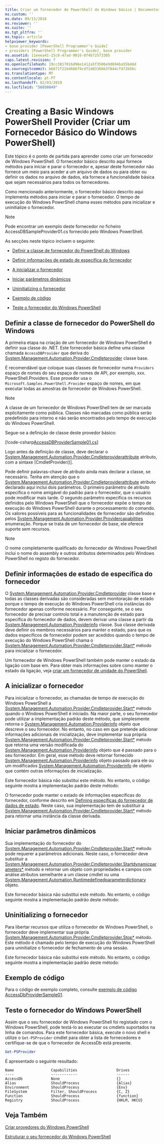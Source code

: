 ```yaml
---
title: Criar um fornecedor de PowerShell do Windows básico | Documentos da Microsoft
ms.custom: ''
ms.date: 09/13/2016
ms.reviewer: ''
ms.suite: ''
ms.tgt_pltfrm: ''
ms.topic: article
helpviewer_keywords:
- base provider [PowerShell Programmer's Guide]
- providers [PowerShell Programmer's Guide], base provider
ms.assetid: 11eeea41-15c8-47ad-9016-0f4b72573305
caps.latest.revision: 7
ms.openlocfilehash: 19cc3817016d96e1412a5f3506e9d694ba55b48d
ms.sourcegitcommit: b6871f21bd666f9cd71dd336bb3f844cf472b56c
ms.translationtype: MT
ms.contentlocale: pt-PT
ms.lasthandoff: 02/03/2019
ms.locfileid: "56850849"
---
```

# <a name="creating-a-basic-windows-powershell-provider"></a>Creating a Basic Windows PowerShell Provider (Criar um Fornecedor Básico do Windows PowerShell)

Este tópico é o ponto de partida para aprender como criar um fornecedor de Windows PowerShell. O fornecedor básico descrito aqui fornece métodos para iniciar e parar o fornecedor e, apesar deste fornecedor não fornece um meio para aceder a um arquivo de dados ou para obter ou definir os dados no arquivo de dados, ela fornece a funcionalidade básica que sejam necessários para todos os fornecedores.

Como mencionado anteriormente, o fornecedor básico descrito aqui implementa métodos para iniciar e parar o fornecedor. O tempo de execução do Windows PowerShell chama esses métodos para inicializar e uninitialize o fornecedor.

> [!NOTE]
> Pode encontrar um exemplo deste fornecedor no ficheiro AccessDBSampleProvider01.cs fornecido pelo Windows PowerShell.

As secções neste tópico incluem o seguinte:

- [Definir a classe de fornecedor do PowerShell do Windows](#Defining-the-Windows-PowerShell-Provider-Class)

- [Definir informações de estado de específica do fornecedor](#Defining-Provider-Specific-State-Information)

- [A inicializar o fornecedor](#Initializing-the-Provider)

- [Iniciar parâmetros dinâmicos](#Start-Dynamic-Parameters)

- [Uninitializing o fornecedor](#Uninitializing-the-Provider)

- [Exemplo de código](#Code-Sample)

- [Teste o fornecedor do Windows PowerShell](#Testing-the-Windows-PowerShell-Provider)

## <a name="defining-the-windows-powershell-provider-class"></a>Definir a classe de fornecedor do PowerShell do Windows

A primeira etapa na criação de um fornecedor de Windows PowerShell é definir sua classe do .NET. Este fornecedor básica define uma classe chamada `AccessDBProvider` que deriva do [System.Management.Automation.Provider.Cmdletprovider](/dotnet/api/System.Management.Automation.Provider.CmdletProvider) classe base.

É recomendável que coloque suas classes de fornecedor numa `Providers` espaço de nomes do seu espaço de nomes de API, por exemplo, xxx. PowerShell.Providers. Esse provedor usa o `Microsoft.Samples.PowerShell.Provider` espaço de nomes, em que executar todas as amostras de fornecedor de Windows PowerShell.

> [!NOTE]
> A classe de um fornecedor de Windows PowerShell tem de ser marcada explicitamente como pública. Classes não marcadas como pública serão predefinido para interno e não serão encontrados pelo tempo de execução do Windows PowerShell.

Segue-se a definição de classe deste provedor básico:

[!code-csharp[AccessDBProviderSample01.cs](../../powershell-sdk-samples/SDK-2.0/csharp/AccessDBProviderSample01/AccessDBProviderSample01.cs#L23-L24 "AccessDBProviderSample01.cs")]

Logo antes da definição de classe, deve declarar o [System.Management.Automation.Provider.Cmdletproviderattribute](/dotnet/api/System.Management.Automation.Provider.CmdletProviderAttribute) atributo, com a sintaxe [CmdletProvider()].

Pode definir palavras-chave de atributo ainda mais declarar a classe, se necessário. Tenha em atenção que o [System.Management.Automation.Provider.Cmdletproviderattribute](/dotnet/api/System.Management.Automation.Provider.CmdletProviderAttribute) atributo declarado aqui inclui dois parâmetros. O primeiro parâmetro de atributo especifica o nome amigável do padrão para o fornecedor, que o usuário pode modificar mais tarde. O segundo parâmetro especifica os recursos definidos pelo Windows PowerShell que o fornecedor expõe o tempo de execução do Windows PowerShell durante o processamento do comando. Os valores possíveis para as funcionalidades de fornecedor são definidos pelos [System.Management.Automation.Provider.Providercapabilities](/dotnet/api/System.Management.Automation.Provider.ProviderCapabilities) enumeração. Porque se trata de um fornecedor de base, ele oferece suporte sem recursos.

> [!NOTE]
> O nome completamente qualificado do fornecedor de Windows PowerShell inclui o nome do assembly e outros atributos determinados pelo Windows PowerShell no registo do fornecedor.

## <a name="defining-provider-specific-state-information"></a>Definir informações de estado de específica do fornecedor

O [System.Management.Automation.Provider.Cmdletprovider](/dotnet/api/System.Management.Automation.Provider.CmdletProvider) classe base e todas as classes derivadas são consideradas sem monitoração de estado porque o tempo de execução do Windows PowerShell cria instâncias do fornecedor apenas conforme necessário. Por conseguinte, se o seu fornecedor de precisar controlo total e a manutenção de estado para específica do fornecedor de dados, devem derivar uma classe a partir da [System.Management.Automation.Providerinfo](/dotnet/api/System.Management.Automation.ProviderInfo) classe. Sua classe derivada deve definir os membros necessários para manter o estado, para que os dados específicos de fornecedor podem ser acedidos quando o tempo de execução do Windows PowerShell chama o [System.Management.Automation.Provider.Cmdletprovider.Start*](/dotnet/api/System.Management.Automation.Provider.CmdletProvider.Start) método para inicializar o fornecedor.

Um fornecedor de Windows PowerShell também pode manter o estado da ligação com base em. Para obter mais informações sobre como manter o estado da ligação, veja [criar um fornecedor de unidade do PowerShell](./creating-a-windows-powershell-drive-provider.md).

## <a name="initializing-the-provider"></a>A inicializar o fornecedor

Para inicializar o fornecedor, as chamadas de tempo de execução do Windows PowerShell a [System.Management.Automation.Provider.Cmdletprovider.Start*](/dotnet/api/System.Management.Automation.Provider.CmdletProvider.Start) método quando o Windows PowerShell é iniciado. Na maior parte, o seu fornecedor pode utilizar a implementação padrão deste método, que simplesmente retorna o [System.Management.Automation.Providerinfo](/dotnet/api/System.Management.Automation.ProviderInfo) objeto que descreve o seu fornecedor. No entanto, no caso em que pretende adicionar informações adicionais de inicialização, deve implementar sua própria [System.Management.Automation.Provider.Cmdletprovider.Start*](/dotnet/api/System.Management.Automation.Provider.CmdletProvider.Start) método que retorna uma versão modificada do [ System.Management.Automation.Providerinfo](/dotnet/api/System.Management.Automation.ProviderInfo) objeto que é passado para o seu fornecedor. Em geral, esse método deve retornar fornecido [System.Management.Automation.Providerinfo](/dotnet/api/System.Management.Automation.ProviderInfo) objeto passado para ele ou um modificados [System.Management.Automation.Providerinfo](/dotnet/api/System.Management.Automation.ProviderInfo) de objeto que contém outras informações de inicialização.

Este fornecedor básica não substitui este método. No entanto, o código seguinte mostra a implementação padrão deste método:

<!-- TODO!!!: review snippet reference  [!CODE [Msh_samplesaccessdbprov01#accessdbprov01ProviderStart](Msh_samplesaccessdbprov01#accessdbprov01ProviderStart)]  -->

O fornecedor pode manter o estado de informações específicas do fornecedor, conforme descrito em [Defining específicas do fornecedor de dados de estado](#Defining-Provider-Specific-State-Information). Neste caso, sua implementação tem de substituir a [System.Management.Automation.Provider.Cmdletprovider.Start*](/dotnet/api/System.Management.Automation.Provider.CmdletProvider.Start) método para retornar uma instância da classe derivada.

## <a name="start-dynamic-parameters"></a>Iniciar parâmetros dinâmicos

Sua implementação do fornecedor do [System.Management.Automation.Provider.Cmdletprovider.Start*](/dotnet/api/System.Management.Automation.Provider.CmdletProvider.Start) método pode requerer a parâmetros adicionais. Neste caso, o fornecedor deve substituir a [System.Management.Automation.Provider.Cmdletprovider.Startdynamicparameters*](/dotnet/api/System.Management.Automation.Provider.CmdletProvider.StartDynamicParameters) método e retornar um objeto com propriedades e campos com análise atributos semelhante a um classe cmdlet ou uma [System.Management.Automation.Runtimedefinedparameterdictionary](/dotnet/api/System.Management.Automation.RuntimeDefinedParameterDictionary) objeto.

Este fornecedor básica não substitui este método. No entanto, o código seguinte mostra a implementação padrão deste método:

<!-- TODO!!!: review snippet reference  [!CODE [Msh_samplesaccessdbprov01#accessdbprov01ProviderDynamicParameters](Msh_samplesaccessdbprov01#accessdbprov01ProviderDynamicParameters)]  -->

## <a name="uninitializing-the-provider"></a>Uninitializing o fornecedor

Para libertar recursos que utiliza o fornecedor de Windows PowerShell, o fornecedor deve implementar sua própria [System.Management.Automation.Provider.Cmdletprovider.Stop*](/dotnet/api/System.Management.Automation.Provider.CmdletProvider.Stop) método. Este método é chamado pelo tempo de execução do Windows PowerShell para uninitialize o fornecedor de fechamento de uma sessão.

Este fornecedor básica não substitui este método. No entanto, o código seguinte mostra a implementação padrão deste método:

<!-- TODO!!!: review snippet reference  [!CODE [Msh_samplesaccessdbprov01#accessdbprov01ProviderStop](Msh_samplesaccessdbprov01#accessdbprov01ProviderStop)]  -->

## <a name="code-sample"></a>Exemplo de código

Para o código de exemplo completo, consulte [exemplo de código AccessDbProviderSample01](./accessdbprovidersample01-code-sample.md).

## <a name="testing-the-windows-powershell-provider"></a>Teste o fornecedor do Windows PowerShell

Assim que o seu fornecedor de Windows PowerShell foi registado com o Windows PowerShell, pode testá-lo ao executar os cmdlets suportados na linha de comandos. Para este fornecedor básica, execute o novo shell e utilize o `Get-PSProvider` cmdlet para obter a lista de fornecedores e certifique-se de que o fornecedor de AccessDb está presente.

```powershell
Get-PSProvider
```

É apresentado o seguinte resultado:

```output
Name                 Capabilities                  Drives
----                 ------------                  ------
AccessDb             None                          {}
Alias                ShouldProcess                 {Alias}
Environment          ShouldProcess                 {Env}
FileSystem           Filter, ShouldProcess         {C, Z}
Function             ShouldProcess                 {function}
Registry             ShouldProcess                 {HKLM, HKCU}
```

## <a name="see-also"></a>Veja Também

[Criar provedores do Windows PowerShell](./how-to-create-a-windows-powershell-provider.md)

[Estruturar o seu fornecedor do Windows PowerShell](./designing-your-windows-powershell-provider.md)